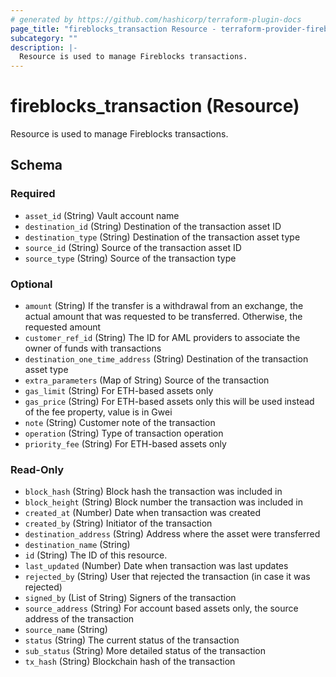 ```yaml
---
# generated by https://github.com/hashicorp/terraform-plugin-docs
page_title: "fireblocks_transaction Resource - terraform-provider-fireblocks"
subcategory: ""
description: |-
  Resource is used to manage Fireblocks transactions.
---
```


# fireblocks_transaction (Resource)

Resource is used to manage Fireblocks transactions.



<!-- schema generated by tfplugindocs -->
## Schema

### Required

- `asset_id` (String) Vault account name
- `destination_id` (String) Destination of the transaction asset ID
- `destination_type` (String) Destination of the transaction asset type
- `source_id` (String) Source of the transaction asset ID
- `source_type` (String) Source of the transaction type

### Optional

- `amount` (String) If the transfer is a withdrawal from an exchange, the actual amount that was requested to be transferred. Otherwise, the requested amount
- `customer_ref_id` (String) The ID for AML providers to associate the owner of funds with transactions
- `destination_one_time_address` (String) Destination of the transaction asset type
- `extra_parameters` (Map of String) Source of the transaction
- `gas_limit` (String) For ETH-based assets only
- `gas_price` (String) For ETH-based assets only this will be used instead of the fee property, value is in Gwei
- `note` (String) Customer note of the transaction
- `operation` (String) Type of transaction operation
- `priority_fee` (String) For ETH-based assets only

### Read-Only

- `block_hash` (String) Block hash the transaction was included in
- `block_height` (String) Block number the transaction was included in
- `created_at` (Number) Date when transaction was created
- `created_by` (String) Initiator of the transaction
- `destination_address` (String) Address where the asset were transferred
- `destination_name` (String)
- `id` (String) The ID of this resource.
- `last_updated` (Number) Date when transaction was last updates
- `rejected_by` (String) User that rejected the transaction (in case it was rejected)
- `signed_by` (List of String) Signers of the transaction
- `source_address` (String) For account based assets only, the source address of the transaction
- `source_name` (String)
- `status` (String) The current status of the transaction
- `sub_status` (String) More detailed status of the transaction
- `tx_hash` (String) Blockchain hash of the transaction


